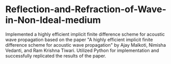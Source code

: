 # Reflection-and-Refraction-of-Wave-in-Non-Ideal-medium
Implemented a highly efficient implicit finite difference scheme for acoustic wave propagation based on the paper "A highly efficient implicit finite difference scheme for acoustic wave propagation" by Ajay Malkoti, Nimisha Vedanti, and Ram Krishna Tiwari. Utilized Python for implementation and successfully replicated the results of the paper.
